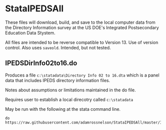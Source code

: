 # StataIPEDSAll

These files will download, build, and save to the local computer data from the Directory Information survey at the US DOE's Integrated Postsecondary Education Data Stystem.

All files are intended to be reverse compatible to Version 13. Use of version control. Also uses `saveold`. Intended, but not tested.

## IPEDSDirInfo02to16.do

Produces a file `c:\statadata\Directory Info 02 to 16.dta` which is a panel data that includes IPEDS directory information files.

Notes about assumptions or limitations maintained in the do file.

Requires user to establish a local direcotry called `c:\statadata`

May be run with the following at the stata command line.

```
do https://raw.githubusercontent.com/adamrossnelson/StataIPEDSAll/master/IPEDSDirInfo02to16.do
```
